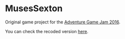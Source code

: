 # MusesSexton

Original game project for the [Adventure Game Jam 2016](http://gamejolt.com/games/muses-sexton/149995).

You can check the recoded version [here](https://github.com/Llikdowk/MusesSextonRecoded).
